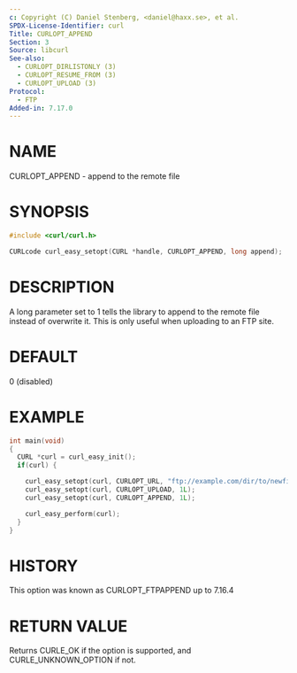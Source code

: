 ```yaml
---
c: Copyright (C) Daniel Stenberg, <daniel@haxx.se>, et al.
SPDX-License-Identifier: curl
Title: CURLOPT_APPEND
Section: 3
Source: libcurl
See-also:
  - CURLOPT_DIRLISTONLY (3)
  - CURLOPT_RESUME_FROM (3)
  - CURLOPT_UPLOAD (3)
Protocol:
  - FTP
Added-in: 7.17.0
---
```


# NAME

CURLOPT_APPEND - append to the remote file

# SYNOPSIS

~~~c
#include <curl/curl.h>

CURLcode curl_easy_setopt(CURL *handle, CURLOPT_APPEND, long append);
~~~

# DESCRIPTION

A long parameter set to 1 tells the library to append to the remote file
instead of overwrite it. This is only useful when uploading to an FTP site.

# DEFAULT

0 (disabled)

# EXAMPLE

~~~c
int main(void)
{
  CURL *curl = curl_easy_init();
  if(curl) {

    curl_easy_setopt(curl, CURLOPT_URL, "ftp://example.com/dir/to/newfile");
    curl_easy_setopt(curl, CURLOPT_UPLOAD, 1L);
    curl_easy_setopt(curl, CURLOPT_APPEND, 1L);

    curl_easy_perform(curl);
  }
}
~~~

# HISTORY

This option was known as CURLOPT_FTPAPPEND up to 7.16.4

# RETURN VALUE

Returns CURLE_OK if the option is supported, and CURLE_UNKNOWN_OPTION if not.
